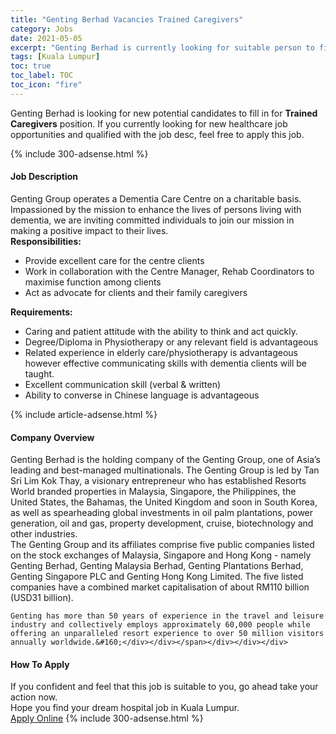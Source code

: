 ```yaml
---
title: "Genting Berhad Vacancies Trained Caregivers" 
category: Jobs 
date: 2021-05-05 
excerpt: "Genting Berhad is currently looking for suitable person to fill in the Trained Caregivers which positioned at Kuala Lumpur" 
tags: [Kuala Lumpur] 
toc: true 
toc_label: TOC 
toc_icon: "fire" 
--- 
```


<p>Genting Berhad is looking for new potential candidates to fill in for <b>Trained Caregivers</b> position. If you currently looking for new healthcare job opportunities and qualified with the job desc, feel free to apply this job.
</p>{% include 300-adsense.html %} 
<div><div><h4>Job Description</h4></div><div><div><span><div><div>Genting Group&#160;operates a Dementia Care Centre on a charitable basis. Impassioned by the mission to enhance the lives of persons living with dementia, we are inviting committed individuals to join our mission in making a positive impact to their lives.</div><div><strong>Responsibilities:</strong></div><ul><li>Provide excellent care for the centre clients</li><li>Work in collaboration with the Centre Manager, Rehab&#160;Coordinators to maximise function among clients</li><li>Act as advocate for clients and their family caregivers</li></ul><div><strong>Requirements:</strong></div><ul><li>Caring and patient attitude with the ability to think and act quickly.</li><li>Degree/Diploma in Physiotherapy or any relevant field is advantageous</li><li>Related experience in elderly&#160;care/physiotherapy&#160;is advantageous however&#160;effective communicating skills with dementia clients will be taught.</li><li>Excellent communication skill (verbal &amp; written)</li><li>Ability to converse in Chinese language is&#160;advantageous</li></ul></div></span></div></div></div> 
{% include article-adsense.html %} 
<div><div><h4>Company Overview</h4></div><div><div><span><div><div>
<div>
		Genting Berhad is the holding company of the Genting Group, one of Asia&#8217;s leading and best-managed&#160;multinationals. The Genting Group is led by Tan Sri Lim Kok Thay, a visionary entrepreneur who has&#160;established Resorts World branded properties in Malaysia, Singapore, the Philippines, the United&#160;States, the Bahamas, the United Kingdom and soon in South Korea, as well as spearheading global&#160;investments in oil palm plantations, power generation, oil and gas, property development, cruise,&#160;biotechnology and other industries.</div>
<div>
		The Genting Group and its affiliates comprise five public companies listed on the stock exchanges of&#160;Malaysia, Singapore and Hong Kong - namely Genting Berhad, Genting Malaysia Berhad, Genting&#160;Plantations Berhad, Genting Singapore PLC and Genting Hong Kong Limited. The five listed companies have a combined market capitalisation of about RM110 billion (USD31 billion).</div>
	
	Genting has more than 50 years of experience in the travel and leisure industry and collectively employs approximately 60,000 people while offering an unparalleled resort experience to over 50 million visitors annually worldwide.&#160;</div></div></span></div></div></div> 
#### How To Apply 
If you confident and feel that this job is suitable to you, go ahead take your action now. <br/> 
Hope you find your dream hospital job in Kuala Lumpur. <br/> 
<a href="https://www.jobstreet.com.my/en/job/trained-caregivers-4549937?jobId=jobstreet-my-job-4549937" class="btn btn--warning" target="_blank" rel="nofollow noopenner">Apply Online</a> 
{% include 300-adsense.html %} 